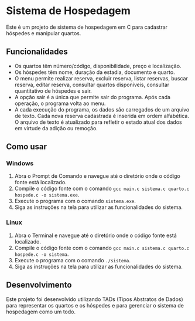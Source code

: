 # Sistema de Hospedagem

Este é um projeto de sistema de hospedagem em C para cadastrar hóspedes e manipular quartos.

## Funcionalidades

- Os quartos têm número/código, disponibilidade, preço e localização.
- Os hóspedes têm nome, duração da estadia, documento e quarto.
- O menu permite realizar reserva, excluir reserva, listar reservas, buscar reserva, editar reserva, consultar quartos disponíveis, consultar quantitativo de hóspedes e sair.
- A opção sair é a única que permite sair do programa. Após cada operação, o programa volta ao menu.
- A cada execução do programa, os dados são carregados de um arquivo de texto. Cada nova reserva cadastrada é inserida em ordem alfabética. O arquivo de texto é atualizado para refletir o estado atual dos dados em virtude da adição ou remoção.

## Como usar

### Windows

1. Abra o Prompt de Comando e navegue até o diretório onde o código fonte está localizado.
2. Compile o código fonte com o comando `gcc main.c sistema.c quarto.c hospede.c -o sistema.exe`.
3. Execute o programa com o comando `sistema.exe`.
4. Siga as instruções na tela para utilizar as funcionalidades do sistema.

### Linux

1. Abra o Terminal e navegue até o diretório onde o código fonte está localizado.
2. Compile o código fonte com o comando `gcc main.c sistema.c quarto.c hospede.c -o sistema`.
3. Execute o programa com o comando `./sistema`.
4. Siga as instruções na tela para utilizar as funcionalidades do sistema.

## Desenvolvimento

Este projeto foi desenvolvido utilizando TADs (Tipos Abstratos de Dados) para representar os quartos e os hóspedes e para gerenciar o sistema de hospedagem como um todo.